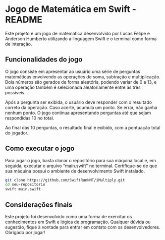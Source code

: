 # Jogo de Matemática em Swift - README

Este projeto é um jogo de matemática desenvolvido por Lucas Felipe e Anderson Humberto utilizando a linguagem Swift e o terminal como forma de interação.

## Funcionalidades do jogo

O jogo consiste em apresentar ao usuário uma série de perguntas matemáticas envolvendo as operações de soma, subtração e multiplicação. Dois números são gerados de forma aleatória, podendo variar de 0 a 13, e uma operação também é selecionada aleatoriamente entre as três possíveis. 

Após a pergunta ser exibida, o usuário deve responder com o resultado correto da operação. Caso acerte, acumula um ponto. Se errar, não ganha nenhum ponto. O jogo continua apresentando perguntas até que sejam respondidas 10 no total.

Ao final das 10 perguntas, o resultado final é exibido, com a pontuação total do jogador.

## Como executar o jogo

Para jogar o jogo, basta clonar o repositório para sua máquina local e, em seguida, executar o arquivo "main.swift" no terminal. Certifique-se de que sua máquina possui o ambiente de desenvolvimento Swift instalado.

```bash
git clone https://github.com/SwiftRunNNT/iMultiply.git
cd seu-repositorio
swift main.swift
```

## Considerações finais 
Este projeto foi desenvolvido como uma forma de exercitar os conhecimentos em Swift e lógica de programação. Qualquer dúvida ou sugestão, fique à vontade para entrar em contato com os desenvolvedores. Obrigado por jogar!